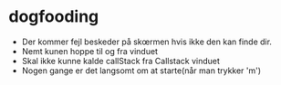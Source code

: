# dogfooding

- Der kommer fejl beskeder på skœrmen hvis ikke den kan finde dir.
- Nemt kunen hoppe til og fra vinduet
- Skal ikke kunne kalde callStack fra Callstack vinduet
- Nogen gange er det langsomt om at starte(når man trykker 'm')

